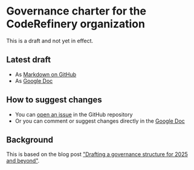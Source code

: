 # Governance charter for the CodeRefinery organization

This is a draft and not yet in effect.


## Latest draft

- As [Markdown on GitHub](governance-charter.md)
- As [Google Doc](https://docs.google.com/document/d/12_MR7MNhSFwJC6cQJgxo-c4lSuq-yNOEKqTsSJkFix8/)


## How to suggest changes

- You can [open an issue](https://github.com/coderefinery/governance-charter/issues) in the GitHub repository
- Or you can comment or suggest changes directly in the [Google Doc](https://docs.google.com/document/d/12_MR7MNhSFwJC6cQJgxo-c4lSuq-yNOEKqTsSJkFix8/)


## Background

This is based on the blog post
["Drafting a governance structure for 2025 and beyond"](https://coderefinery.org/blog/2024/04/19/drafting-a-governance/).
